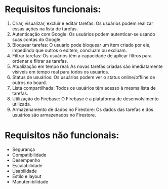 # Requisitos funcionais:

1. Criar, visualizar, excluir e editar tarefas: Os usuários podem realizar essas ações na lista de tarefas.
2. Autenticação com Google: Os usuários podem autenticar-se usando suas contas do Google.
3. Bloquear tarefas: O usuário pode bloquear um item criado por ele, impedindo que outros o editem, concluam ou excluam.
4. Filtrar tarefas: Os usuários têm a capacidade de aplicar filtros para ordenar e filtrar as tarefas.
5. Atualização em tempo real: As novas tarefas criadas são imediatamente visíveis em tempo real para todos os usuários.
6. Status de usuários: Os usuários podem ver o status online/offline de outros no board.
7. Lista compartilhada: Todos os usuários têm acesso à mesma lista de tarefas.
8. Utilização do Firebase: O Firebase é a plataforma de desenvolvimento utilizada.
9. Armazenamento de dados no Firestore: Os dados das tarefas e dos usuários são armazenados no Firestore.

# Requisitos não funcionais:
- Segurança 
- Compatibilidade 
- Desempenho
- Escalabilidade 
- Usabilidade
- Estilo e layout
- Manutenibilidade